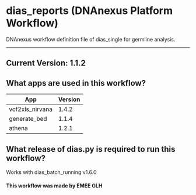 # dias_reports (DNAnexus Platform Workflow)
DNAnexus workflow definition file of dias_single for germline analysis.

-------

## Current Version: 1.1.2

## What apps are used in this workflow?

|  App 	| Version  	|
|---	|---	|
|vcf2xls_nirvana    |1.4.2|
|generate_bed       |1.1.4|
|athena             |1.2.1|



## What release of dias.py is required to run this workflow?

Works with dias_batch_running v1.6.0



#### This workflow was made by EMEE GLH
